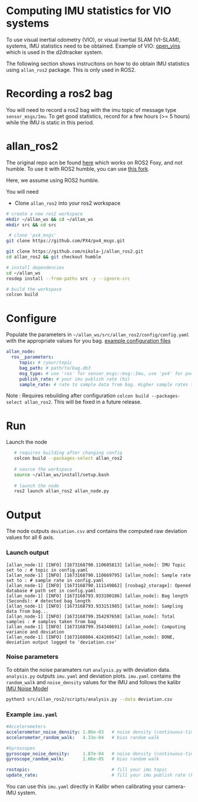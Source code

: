 # Computing IMU statistics for VIO systems
To use visual inertial odometry (VIO), or visual inertial SLAM (VI-SLAM), systems, IMU statistics need to be obtained.
Example of VIO: [open_vins](https://github.com/rpng/open_vins) which is used in the d2dtracker system.

The following section shows instrucitons on how to do obtain IMU statistics using `allan_ros2` package. This is only used in ROS2.

# Recording a ros2 bag
You will need to record a ros2 bag with the imu topic of message type `sensor_msgs/Imu`. To get good statistics, record for a few hours (>= 5 hours) while the IMU is static in this period.

# allan_ros2
The original repo acn be found [here](https://github.com/CruxDevStuff/allan_ros2) which works  on ROS2 Foxy, and not humble.
To use it with ROS2 humble, you can use [this fork](https://github.com/nikola-j/allan_ros2/tree/humble).

Here, we assume using ROS2 humble.

You will need
* Clone `allan_ros2` into your ros2 workspace
```bash
# create a new ros2 workspace 
mkdir ~/allan_ws && cd ~/allan_ws
mkdir src && cd src

 # clone 'px4_msgs' 
git clone https://github.com/PX4/px4_msgs.git

git clone https://github.com/nikola-j/allan_ros2.git
cd allan_ros2 && git checkout humble

# install dependencies
cd ~/allan_ws
rosdep install --from-paths src -y --ignore-src

# build the workspace
colcon build 
```
# Configure
Populate the parameters in ```~/allan_ws/src/allan_ros2/config/config.yaml``` with the appropriate values for you bag. [example configuration files](https://github.com/CruxDevStuff/allan_ros2_dev/tree/main/config)
```yaml
allan_node:
  ros__parameters:
     topic: # /your/topic 
     bag_path: # path/to/bag.db3
     msg_type: # use 'ros' for sensor_msgs::msg::Imu, use 'px4' for px4_msgs::msg::VehicleImuStatus
     publish_rate: # your imu publish rate (hz) 
     sample_rate: # rate to sample data from bag. Higher sample rates take longer to compute 
```
Note : Requires rebuilding after configuration ```colcon build --packages-select allan_ros2```. This will be fixed in a future release.

# Run 
Launch the node 
```bash
   # requires building after changing config
   colcon build --packages-select allan_ros2
   
   # source the workspace 
   source ~/allan_ws/install/setup.bash
   
   # launch the node 
   ros2 launch allan_ros2 allan_node.py
```
# Output 
The node outputs ```deviation.csv``` and contains the computed raw deviation values for all 6 axis. 

### Launch output
```
[allan_node-1] [INFO] [1673168790.110605813] [allan_node]: IMU Topic set to : # topic in config.yaml
[allan_node-1] [INFO] [1673168790.110669795] [allan_node]: Sample rate set to : # sample rate in config.yaml
[allan_node-1] [INFO] [1673168790.111149862] [rosbag2_storage]: Opened database # path set in config.yaml
[allan_node-1] [INFO] [1673168793.933100186] [allan_node]: Bag length (Seconds): # detected bag length 
[allan_node-1] [INFO] [1673168793.933151985] [allan_node]: Sampling data from bag...
[allan_node-1] [INFO] [1673168799.354297658] [allan_node]: Total samples : # samples taken from bag 
[allan_node-1] [INFO] [1673168799.354340691] [allan_node]: Computing variance and deviation
[allan_node-1] [INFO] [1673168804.424160542] [allan_node]: DONE, deviation output logged to 'deviation.csv'
```

### Noise parameters
To obtain the noise paramaters run ```analysis.py``` with deviation data. 
```analysis.py``` outputs ```imu.yaml``` and deviation plots. ```imu.yaml``` contains the ```random_walk``` and ```noise_density``` values for the IMU and follows the kalibr [IMU Noise Model](https://github.com/ethz-asl/kalibr/wiki/IMU-Noise-Model) 
```bash
python3 src/allan_ros2/scripts/analysis.py --data deviation.csv
```
### Example ```imu.yaml```
```yaml
#Accelerometers
accelerometer_noise_density: 1.86e-03   # noise density (continuous-time)
accelerometer_random_walk:   4.33e-04   # bias random walk

#Gyroscopes
gyroscope_noise_density:     1.87e-04   # noise density (continuous-time)
gyroscope_random_walk:       2.66e-05   # bias random walk

rostopic:                               # fill your imu topic
update_rate:                            # fill your imu publish rate (hz)
```

You can use this `imu.yaml` directly in Kalibr when calibrating your camera-IMU system.